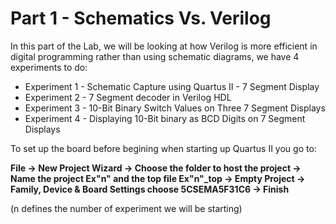 # Part 1 - Schematics Vs. Verilog

In this part of the Lab, we will be looking at how Verilog is more efficient in digital programming rather than using schematic diagrams, we have 4 experiments to do:

* Experiment 1 - Schematic Capture using Quartus II - 7 Segment Display
* Experiment 2 - 7 Segment decoder in Verilog HDL
* Experiment 3 - 10-Bit Binary Switch Values on Three 7 Segment Displays
* Experiment 4 - Displaying 10-Bit binary as BCD Digits on 7 Segment Displays

To set up the board before begining when starting up Quartus II you go to:

**File -> New Project Wizard -> Choose the folder to host the project -> Name the project Ex"n" and the top file Ex"n"_top -> Empty Project -> Family, Device & Board Settings choose 5CSEMA5F31C6 -> Finish**

(n defines the number of experiment we will be starting)
